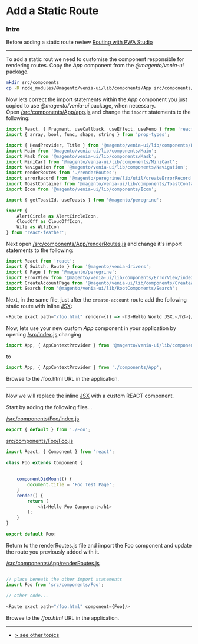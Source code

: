 # Add a Static Route
### Intro
Before adding a static route review [Routing with PWA Studio](./routing-with-pwa-studio.md)

---

To add a static rout we need to customise the component responsible for rendering routes.
Copy the _App_ component from the _@magento/venia-ui_ package.

```bash
mkdir src/components
cp -R node_modules/@magento/venia-ui/lib/components/App src/components/
```

Now lets correct the import statements within the _App_ component you just copied to use _@magento/venia-ui_ package, when necessary.    
Open [/src/components/App/app.js] and change the `import` statements to the following:
```javascript
import React, { Fragment, useCallback, useEffect, useMemo } from 'react';
import { array, bool, func, shape, string } from 'prop-types';

import { HeadProvider, Title } from '@magento/venia-ui/lib/components/Head';
import Main from '@magento/venia-ui/lib/components/Main';
import Mask from '@magento/venia-ui/lib/components/Mask';
import MiniCart from '@magento/venia-ui/lib/components/MiniCart';
import Navigation from '@magento/venia-ui/lib/components/Navigation';
import renderRoutes from './renderRoutes';
import errorRecord from '@magento/peregrine/lib/util/createErrorRecord';
import ToastContainer from '@magento/venia-ui/lib/components/ToastContainer';
import Icon from '@magento/venia-ui/lib/components/Icon';

import { getToastId, useToasts } from '@magento/peregrine';

import {
    AlertCircle as AlertCircleIcon,
    CloudOff as CloudOffIcon,
    Wifi as WifiIcon
} from 'react-feather';
```

Next open [/src/components/App/renderRoutes.js] and change it's import statements to the following:
```javascript
import React from 'react';
import { Switch, Route } from '@magento/venia-drivers';
import { Page } from '@magento/peregrine';
import ErrorView from '@magento/venia-ui/lib/components/ErrorView/index';
import CreateAccountPage from '@magento/venia-ui/lib/components/CreateAccountPage/index';
import Search from '@magento/venia-ui/lib/RootComponents/Search';
```

Next, in the same file, just after the `create-account` route add the following static route with inline [JSX]:

```javascript
<Route exact path="/foo.html" render={() => <h3>Hello World JSX.</h3>}/>
```

Now, lets use your new custom _App_ component in your application by opening [/src/index.js] changing

```javascript
import App, { AppContextProvider } from '@magento/venia-ui/lib/components/App';
```
to
```javascript
import App, { AppContextProvider } from './components/App';
```

Browse to the /foo.html URL in the application.

---

Now we will replace the inline [JSX] with a custom REACT component.

Start by adding the following files...

[/src/components/Foo/index.js]
```javascript
export { default } from './Foo';
```

[src/components/Foo/Foo.js]
```javascript
import React, { Component } from 'react';
 
class Foo extends Component {
 
 
    componentDidMount() {
        document.title = 'Foo Test Page';
    }
    render() {
        return (
            <h1>Hello Foo Component</h1>
        );
    }
}
 
export default Foo;
```

Return to the renderRoutes.js file and import the Foo component and update the route you previously added with it.

[/src/components/App/renderRoutes.js]
```javascript

// place beneath the other import statements
import Foo from 'src/components/Foo';
 
// other code...
 
<Route exact path="/foo.html" component={Foo}/>
```

Browse to the _/foo.html_ URL in the application. 

---
- [> see other topics](../../README.md#Topics)

[/src/components/App/app.js]: /src/components/App/app.js
[/src/components/App/renderRoutes.js]: /src/components/App/renderRoutes.js
[/src/index.js]: /src/index.js
[JSX]: https://reactjs.org/docs/introducing-jsx.html
[Link]: https://knowbody.github.io/react-router-docs/api/Link.html
[/src/components/Foo/index.js]: /src/components/Foo/index.js
[src/components/Foo/Foo.js]: src/components/Foo/Foo.js